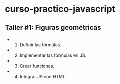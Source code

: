 # curso-practico-javascript

## Taller #1: Figuras geométricas

- 1. Definir las fórmulas.
- 2. Implementar las fórmulas en JS.
- 3. Crear funciones.
- 4. Integrar JS con HTML.